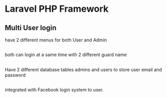 # Laravel PHP Framework

## Multi User login 
 have 2 different menus for both User and Admin
 ##
 both can login at a same time with 2 different guard name
 ##
 Have 2 different database tables admins and users to store user email and password
 ##
 integrated with Facebook login system to user.
 
